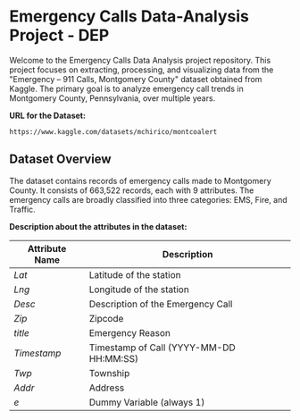 # Emergency Calls Data-Analysis Project - DEP

Welcome to the Emergency Calls Data Analysis project repository. This project focuses on extracting, processing, and visualizing data from the "Emergency – 911 Calls, Montgomery County" dataset obtained from Kaggle. The primary goal is to analyze emergency call trends in Montgomery County, Pennsylvania, over multiple years. 

**URL for the Dataset:**
  ```
  https://www.kaggle.com/datasets/mchirico/montcoalert
  ```

## Dataset Overview

The dataset contains records of emergency calls made to Montgomery County. It consists of 663,522 records, each with 9 attributes. The emergency calls are broadly classified into three categories: EMS, Fire, and Traffic.

**Description about the attributes in the dataset:**

| Attribute Name             |  Description                                                                |
| ----------------- | ------------------------------------------------------------------ |
| *Lat* | Latitude of the station |
| *Lng* | Longitude of the station |
| *Desc* | Description of the Emergency Call |
| *Zip* | Zipcode |
| *title* | Emergency Reason |
| *Timestamp* |Timestamp of Call (YYYY-MM-DD HH:MM:SS) |
| *Twp* | Township |
| *Addr* | Address |
| *e* | Dummy Variable (always 1) |
